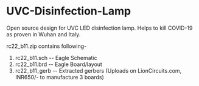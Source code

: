 # UVC-Disinfection-Lamp
Open source design for UVC LED disinfection lamp. Helps to kill COVID-19 as proven in Wuhan and Italy.

rc22_b11.zip contains following-
1. rc22_b11.sch -- Eagle Schematic
2. rc22_b11.brd -- Eagle Board/layout
3. rc22_b11_gerb -- Extracted gerbers (Uploads on LionCircuits.com, INR650/- to manufacture 3 boards)
